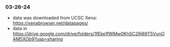 ### 03-26-24

- data was downloaded from UCSC Xena: https://xenabrowser.net/datapages/
- data in https://drive.google.com/drive/folders/1fEke1fWMw0KhSC29j89T5VunOAM5XOb9?usp=sharing